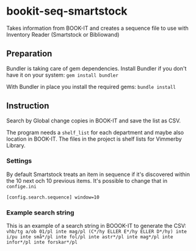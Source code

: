# bookit-seq-smartstock
Takes information from BOOK-IT and creates a sequence file to use with Inventory Reader (Smartstock or Bibliowand)

## Preparation

Bundler is taking care of gem dependencies. Install Bundler if you don't have it on your system:
`gem install bundler`

With Bundler in place you install the required gems: `bundle install`

## Instruction
Search by Global change copies in BOOK-IT and save the list as CSV.

The program needs a `shelf_list` for each department and maybe also location in BOOK-IT. The files in the project is  shelf lists for Vimmerby Library.

### Settings

By default Smartstock treats an item in sequence if it's discovered within the 10 next och 10 previous items. It's possible to change that in `confige.ini`

`[config.search.sequence]
window=10`


### Example search string
This is an example of a search string in BOOOK-IT to generate the CSV: 
`vhb/tg a/ob 01/pl inte mag/pl (C*/hy ELLER E*/hy ELLER D*/hy) inte i/pu inte små*/pl inte fol/pl inte astr*/pl inte mag*/pl inte infor*/pl inte forskar*/pl`
